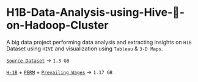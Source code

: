 # H1B-Data-Analysis-using-Hive-:honeybee:-on-Hadoop-Cluster

A big data project performing data analysis and extracting insights on ``H1B`` Dataset using ``HIVE`` and visualization using ``Tableau`` & ``3-D Maps``.

[``Source Dataset``](https://www.foreignlaborcert.doleta.gov/performancedata.cfm) &rarr; ``1.3 GB``

[``H-1B``](https://www.dropbox.com/s/69fxpi2xp1whrws/h1b_data_combined.csv?dl=0) + [``PERM``](https://www.dropbox.com/s/cqk7bmxolbhw8cq/PERM_Disclosure_Data_FY17.xlsx?dl=0) + [``Prevailing Wages``](https://www.dropbox.com/s/dgtbvtx25fyppw3/PW_2010_17.csv?dl=0) &rarr; ``1.17 GB``
